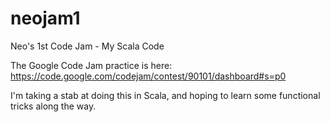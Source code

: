 # neojam1
Neo's 1st Code Jam - My Scala Code

The Google Code Jam practice is here: 
https://code.google.com/codejam/contest/90101/dashboard#s=p0 

I'm taking a stab at doing this in Scala, and hoping to learn some functional tricks along the way. 
